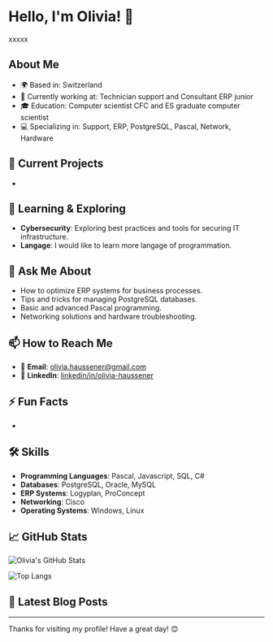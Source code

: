 # Hello, I'm Olivia! 👋

xxxxx

## About Me

- 🌍 Based in: Switzerland
- 💼 Currently working at: Technician support and Consultant ERP junior
- 🎓 Education: Computer scientist CFC and ES graduate computer scientist
- 💻 Specializing in: Support, ERP, PostgreSQL, Pascal, Network, Hardware

## 🔭 Current Projects
- 

## 🌱 Learning & Exploring
- **Cybersecurity**: Exploring best practices and tools for securing IT infrastructure.
- **Langage**: I would like to learn more langage of programmation.

## 💬 Ask Me About
- How to optimize ERP systems for business processes.
- Tips and tricks for managing PostgreSQL databases.
- Basic and advanced Pascal programming.
- Networking solutions and hardware troubleshooting.

## 📫 How to Reach Me
- 📧 **Email**: [olivia.haussener@gmail.com](mailto:olivia.haussener@gmail.com)
- 💼 **LinkedIn**: [linkedin/in/olivia-haussener](https://www.linkedin.com/in/olivia-haussener)

## ⚡ Fun Facts
- 

## 🛠️ Skills
- **Programming Languages**: Pascal, Javascript, SQL, C#
- **Databases**: PostgreSQL, Oracle, MySQL 
- **ERP Systems**: Logyplan, ProConcept
- **Networking**: Cisco
- **Operating Systems**: Windows, Linux

## 📈 GitHub Stats
![Olivia's GitHub Stats](https://github-readme-stats.vercel.app/api?username=olivia-hsnr&show_icons=true&theme=radical)

![Top Langs](https://github-readme-stats.vercel.app/api/top-langs/?username=olivia-hsnr&layout=compact&theme=radical)

## 📄 Latest Blog Posts
<!-- BLOG-POST-LIST:START -->
<!-- BLOG-POST-LIST:END -->

---

Thanks for visiting my profile! Have a great day! 😊
